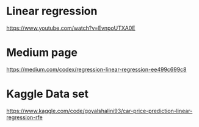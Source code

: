 # Linear regression
https://www.youtube.com/watch?v=EvnpoUTXA0E

# Medium page
https://medium.com/codex/regression-linear-regression-ee499c699c8

# Kaggle Data set
https://www.kaggle.com/code/goyalshalini93/car-price-prediction-linear-regression-rfe